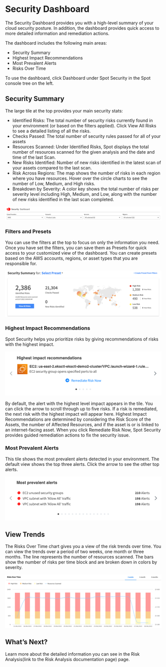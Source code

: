 # Security Dashboard

The Security Dashboard provides you with a high-level summary of your cloud security posture. In addition, the dashboard provides quick access to more detailed information and remediation actions.

The dashboard includes the following main areas:
* Security Summary
* Highest Impact Recommendations
* Most Prevalent Alerts
* Risks Over Time

To use the dashboard, click Dashboard under Spot Security in the Spot console tree on the left.

## Security Summary

The large tile at the top provides your main security stats:
* Identified Risks: The total number of security risks currently found in your environment (or based on the filters applied). Click View All Risks to see a detailed listing of all the risks.
* Checks Passed: The total number of security rules passed for all of your assets
* Resources Scanned: Under Identified Risks, Spot displays the total number of resources scanned for the given analysis and the date and time of the last Scan.
* New Risks Identified: Number of new risks identified in the latest scan of your assets compared to the last scan.
* Risk Across Regions: The map shows the number of risks in each region where you have resources. Hover over the circle charts to see the number of Low, Medium, and High risks.
* Breakdown by Severity: A color key shows the total number of risks per severity level including High, Medium, and Low, along with the number of new risks identified in the last scan completed.

<img src="/spot-security/_media/spot-security-dashboard-a.png" />

### Filters and Presets

You can use the filters at the top to focus on only the information you need. Once you have set the filters, you can save them as Presets for quick access to your customized view of the dashboard. You can create presets based on the AWS accounts, regions, or asset types that you are responsible for.

<img src="/spot-security/_media/spot-security-dashboard-b.png" />

### Highest Impact Recommendations

Spot Security helps you prioritize risks by giving recommendations of risks with the highest impact.

<img src="/spot-security/_media/spot-security-dashboard-c.png" />

By default, the alert with the highest level impact appears in the tile. You can click the arrow to scroll through up to five risks. If a risk is remediated, the next risk with the highest impact will appear here. Highest Impact Recommendations are determined by considering the Risk Score of the Assets, the number of Affected Resources, and if the asset is or is linked to an internet-facing asset.
When you click Remediate Risk Now, Spot Security provides guided remediation actions to fix the security issue.

### Most Prevalent Alerts

This tile shows the most prevalent alerts detected in your environment. The default view shows the top three alerts. Click the arrow to see the other top alerts.

<img src="/spot-security/_media/spot-security-dashboard-d.png" />

## View Trends

The Risks Over Time chart gives you a view of the risk trends over time. You can view the trends over a period of two weeks, one month or three months. The line represents the number of resources scanned. The bars show the number of risks per time block and are broken down in colors by severity.

<img src="/spot-security/_media/spot-security-dashboard-e.png" />

## What’s Next?

Learn more about the detailed information you can see in the Risk Analysis(link to the Risk Analysis documentation page) page.
